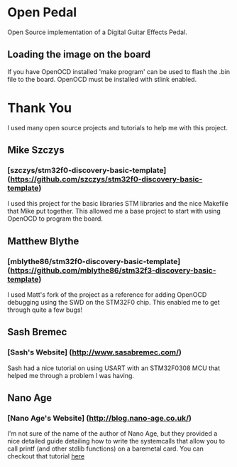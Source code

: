 # Open Pedal
Open Source implementation of a Digital Guitar Effects Pedal.

## Loading the image on the board

If you have OpenOCD installed 'make program' can be used to flash the .bin file to the board. OpenOCD must be installed with stlink enabled.


# Thank You
I used many open source projects and tutorials to help me with this project.

## Mike Szczys
### [szczys/stm32f0-discovery-basic-template] (https://github.com/szczys/stm32f0-discovery-basic-template)

I used this project for the basic libraries STM libraries and the nice Makefile
that Mike put together.  This allowed me a base project to start with using
OpenOCD to program the board.

## Matthew Blythe
### [mblythe86/stm32f0-discovery-basic-template] (https://github.com/mblythe86/stm32f3-discovery-basic-template)
I used Matt's fork of the project as a reference for adding OpenOCD debugging
using the SWD on the STM32F0 chip.  This enabled me to get through quite a few
bugs!

## Sash Bremec
### [Sash's Website] (http://www.sasabremec.com/)
Sash had a nice tutorial on using USART with an STM32F0308 MCU that helped me
through a problem I was having.


## Nano Age
### [Nano Age's Website] (http://blog.nano-age.co.uk/)
I'm not sure of the name of the author of Nano Age, but they provided a nice
detailed guide detailing how to write the systemcalls that allow you to call
printf (and other stdlib functions) on a baremetal card.
You can checkout that tutorial [here](https://sites.google.com/site/stm32discovery/stm32-discovery-up-close)
